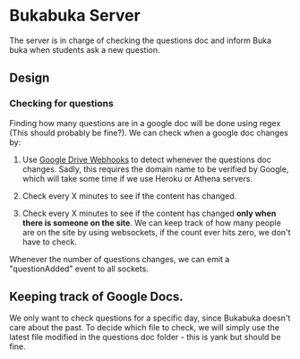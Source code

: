 # Bukabuka Server

The server is in charge of checking the questions doc and inform Buka buka when students ask a new question.

## Design

### Checking for questions

Finding how many questions are in a google doc will be done using regex (This should probably be fine?). We can check when a google doc changes by:

1. Use [Google Drive Webhooks](https://medium.com/swlh/google-drive-push-notification-b62e2e2b3df4) to detect whenever the questions doc changes. Sadly, this requires the domain name to be verified by Google, which will take some time if we use Heroku or Athena servers.

2. Check every X minutes to see if the content has changed.

3. Check every X minutes to see if the content has changed **only when there is someone on the site**. We can keep track of how many people are on the site by using websockets, if the count ever hits zero, we don't have to check.

Whenever the number of questions changes, we can emit a "questionAdded" event to all sockets.

## Keeping track of Google Docs.

We only want to check questions for a specific day, since Bukabuka doesn't care about the past.
To decide which file to check, we will simply use the latest file modified in the questions doc folder - this is yank but should be fine.

